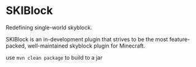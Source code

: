 # SKIBlock

Redefining single-world skyblock.

SKIBlock is an in-development plugin that strives to be the most feature-packed, well-maintained skyblock plugin for Minecraft.

use ```mvn clean package``` to build to a jar
